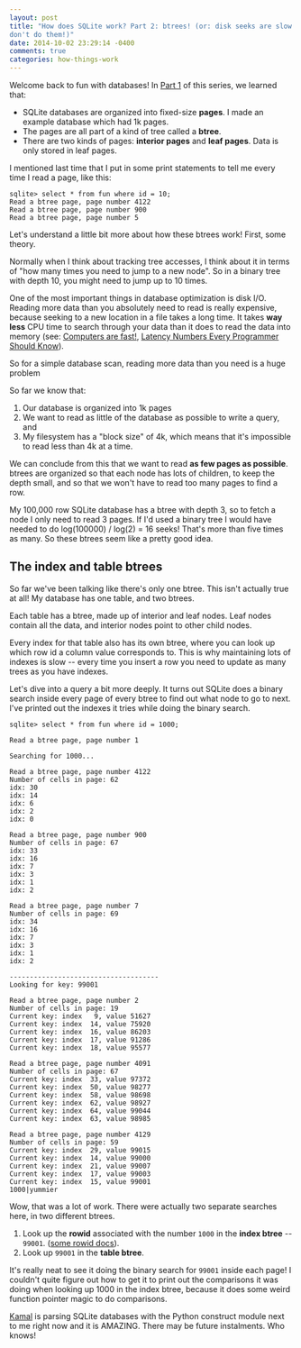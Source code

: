 ```yaml
---
layout: post
title: "How does SQLite work? Part 2: btrees! (or: disk seeks are slow
don't do them!)"
date: 2014-10-02 23:29:14 -0400
comments: true
categories: how-things-work
---
```


Welcome back to fun with databases! In
[Part 1](http://jvns.ca/blog/2014/09/27/how-does-sqlite-work-part-1-pages/)
of this series, we learned that:

* SQLite databases are organized into fixed-size **pages**. I made an
  example database which had 1k pages.
* The pages are all part of a kind of tree called a **btree**.
* There are two kinds of pages: **interior pages** and **leaf pages**.
  Data is only stored in leaf pages.


I mentioned last time that I put in some print statements to tell me
every time I read a page, like this:

```
sqlite> select * from fun where id = 10;
Read a btree page, page number 4122
Read a btree page, page number 900
Read a btree page, page number 5
```

Let's understand a little bit more about how these btrees work! First,
some theory.

Normally when I think about tracking tree accesses, I think about it
in terms of "how many times you need to jump to a new node". So in a
binary tree with depth 10, you might need to jump up to 10 times.

<!-- more -->

One of the most important things in database optimization is disk I/O.
Reading more data than you absolutely need to read is really
expensive, because seeking to a new location in a file takes a long
time. It takes **way less** CPU time to search through your data than
it does to read the data into memory (see:
[Computers are fast!](http://jvns.ca/blog/2014/05/12/computers-are-fast/),
[Latency Numbers Every Programmer Should Know](https://gist.github.com/jboner/2841832)).

So for a simple database scan, reading more data than you need is a
huge problem

So far we know that:

1. Our database is organized into 1k pages
2. We want to read as little of the database as possible to write a
   query, and
3. My filesystem has a "block size" of 4k, which means that it's
   impossible to read less than 4k at a time.

We can conclude from this that we want to read **as few pages as
possible**. btrees are organized so that each node has lots of
children, to keep the depth small, and so that we won't have to read
too many pages to find a row.

My 100,000 row SQLite database has a btree with depth 3, so to fetch a
node I only need to read 3 pages. If I'd used a binary tree I would
have needed to do log(100000) / log(2) = 16 seeks! That's more than
five times as many. So these btrees seem like a pretty good idea.

## The index and table btrees

So far we've been talking like there's only one btree. This isn't
actually true at all! My database has one table, and two btrees.

Each table has a btree, made up of interior and leaf nodes. Leaf nodes
contain all the data, and interior nodes point to other child nodes.

Every index for that table also has its own btree, where you can look
up which row id a column value corresponds to. This is why maintaining
lots of indexes is slow -- every time you insert a row you need to
update as many trees as you have indexes.

Let's dive into a query a bit more deeply. It turns out SQLite does a
binary search inside every page of every btree to find out what node
to go to next. I've printed out the indexes it tries while doing the
binary search.

```
sqlite> select * from fun where id = 1000;

Read a btree page, page number 1

Searching for 1000...

Read a btree page, page number 4122
Number of cells in page: 62
idx: 30
idx: 14
idx: 6
idx: 2
idx: 0

Read a btree page, page number 900
Number of cells in page: 67
idx: 33
idx: 16
idx: 7
idx: 3
idx: 1
idx: 2

Read a btree page, page number 7
Number of cells in page: 69
idx: 34
idx: 16
idx: 7
idx: 3
idx: 1
idx: 2

-------------------------------------
Looking for key: 99001

Read a btree page, page number 2
Number of cells in page: 19
Current key: index   9, value 51627
Current key: index  14, value 75920
Current key: index  16, value 86203
Current key: index  17, value 91286
Current key: index  18, value 95577

Read a btree page, page number 4091
Number of cells in page: 67
Current key: index  33, value 97372
Current key: index  50, value 98277
Current key: index  58, value 98698
Current key: index  62, value 98927
Current key: index  64, value 99044
Current key: index  63, value 98985

Read a btree page, page number 4129
Number of cells in page: 59
Current key: index  29, value 99015
Current key: index  14, value 99000
Current key: index  21, value 99007
Current key: index  17, value 99003
Current key: index  15, value 99001
1000|yummier

```

Wow, that was a lot of work. There were actually two separate searches
here, in two different btrees.

1. Look up the **rowid** associated with the number `1000` in the
   **index btree** -- `99001`.
   ([some rowid docs](https://www.sqlite.org/lang_createtable.html#constraints)).
2. Look up `99001` in the **table btree**.

It's really neat to see it doing the binary search for `99001` inside
each page! I couldn't quite figure out how to get it to print out the
comparisons it was doing when looking up 1000 in the index btree,
because it does some weird function pointer magic to do comparisons.

[Kamal](https://twitter.com/kamalmarhubi) is parsing SQLite databases
with the Python construct module next to me right now and it is
AMAZING. There may be future instalments. Who knows!
